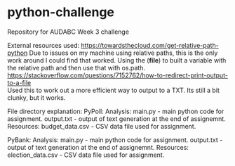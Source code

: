 # python-challenge
Repository for AUDABC Week 3 challenge


External resources used:
https://towardsthecloud.com/get-relative-path-python 
  Due to issues on my machine using relative paths, this is the only work around I could find that worked. Using the (__file__) to built a variable with the relative path and then use that with os.path.
https://stackoverflow.com/questions/7152762/how-to-redirect-print-output-to-a-file  
  Used this to work out a more efficient way to output to a TXT. Its still a bit clunky, but it works. 
  
File directory explanation:
PyPoll:
 Analysis:
  main.py - main python code for assignment.
  output.txt - output of text generation at the end of assignemnt. 
 Resources:
  budget_data.csv - CSV data file used for assignment.
  
PyBank:
 Analysis:
  main.py - main python code for assignment.
  output.txt - output of text generation at the end of assignemnt. 
 Resources:
  election_data.csv - CSV data file used for assignment.
